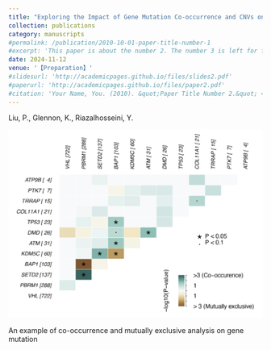 ```yaml
---
title: "Exploring the Impact of Gene Mutation Co-occurrence and CNVs on Clinical Outcomes in ccRCC: Insights from the Cagekid Dataset 【In preparation】"
collection: publications
category: manuscripts
#permalink: /publication/2010-10-01-paper-title-number-1
#excerpt: 'This paper is about the number 2. The number 3 is left for future work.'
date: 2024-11-12
venue: '【Preparation】'
#slidesurl: 'http://academicpages.github.io/files/slides2.pdf'
#paperurl: 'http://academicpages.github.io/files/paper2.pdf'
#citation: 'Your Name, You. (2010). &quot;Paper Title Number 2.&quot; <i>Journal 1</i>. 1(2).'
---
```



 Liu, P., Glennon, K., Riazalhosseini, Y.  
 
<img src="/images/coo.png" width="600">

An example of co-occurrence and mutually exclusive analysis on gene mutation
